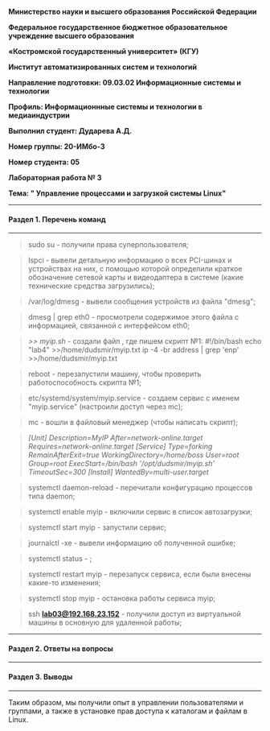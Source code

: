**Министерство науки и высшего образования Российской Федерации**

**Федеральное государственное бюджетное образовательное учреждение высшего образования**

**«Костромской государственный университет» (КГУ)**

**Институт автоматизированных систем и технологий**

**Направление подготовки: 09.03.02 Информационные системы и технологии**

**Профиль: Информационнные системы и технологии в медиаиндустрии**

**Выполнил студент: Дударева А.Д.**

**Номер группы: 20-ИМбо-3**

**Номер студента: 05**

**Лабораторная работа № 3** 

**Тема: " Управление процессами и загрузкой системы Linux"**

---

#### Раздел 1. Перечень команд

---

> sudo su - получили права суперпользователя;

> lspci - вывели детальную информацию о всех PCI-шинах и устройствах на них, с помощью которой определили краткое обозначение сетевой карты и видеодаптера в системе (какие технические средства загрузились);

> /var/log/dmesg - вывели сообщения устройств из файла "dmesg";

> dmesg | grep eth0 - просмотрели содержимое этого файла с информацией, связанной с интерфейсом eth0;

> *>> myip.sh* - создали файл , где пишем скрипт №1:
>#!/bin/bash
>echo "lab4" >>/home/dudsmir/myip.txt
>ip -4 -br address | grep 'enp' >>/home/dudsmir/myip.txt

> reboot - перезапустили машину, чтобы проверить работоспособность скрипта №1;

> etc/systemd/system/myip.service - создаем сервис с именем "myip.service" (настроили доступ через mc);

> mc - вошли в файловый менеджер (чтобы написать скрипт);

> *[Unit]
  Description=MyIP
  After=network-online.target
  Requires=network-online.target
  [Service]
  Type=forking
  RemainAfterExit=true
  WorkingDirectory=/home/boss
  User=root
  Group=root
  ExecStart=/bin/bash '/opt/dudsmir/myip.sh'
  TimeoutSec=300
  [Install]
  WantedBy=multi-user.target*

> systemctl daemon-reload - перечитали конфигурацию процессов типа daemon;

> systemctl enable myip - включили сервис в список автозагрузки;

> systemctl start myip - запустили сервис;

> journalctl -xe - вывели информацию об полученной ошибке;

> systemctl status - ;

> systemctl restart myip - перезапуск сервиса, если были внесены какие-то изменения;

>  systemctl stop myip - остановка работы сервиса myip;

> ssh **lab03@192.168.23.152** - получили доступ из виртуальной машины в основную для удаленной работы;


---

#### Раздел 2. Ответы на вопросы

---

#### Раздел 3. Выводы

---

Таким образом, мы получили опыт в управлении пользователями и группами, а также в установке прав доступа к каталогам
и файлам в Linux. 
